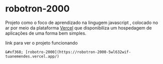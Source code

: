 # robotron-2000

Projeto como o foco de aprendizado na lingugem javascript , colocado no ar por meio da plataforma [Vercel](https://vercel.com/) que disponibiliza um  hospedagem de aplicações de uma forma bem simples.

link para ver o projeto funcionando

	&#xf368; [robotro-2000](https://robotron-2000-5wl632wif-tuanemendes.vercel.app/) 
